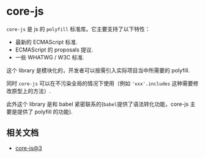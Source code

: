 # core-js

`core-js` 是 js 的 `polyfill` 标准库。它主要支持了以下特性：

* 最新的 ECMAScript 标准.
* ECMAScript 的 proposals 提议.
* 一些 WHATWG / W3C 标准.

这个 library 是模块化的，开发者可以按需引入实际项目当中所需要的 polyfill.

同时 `core-js` 可以在不污染全局的情况下使用（例如 `'xxx'.includes` 这种需要修改原型上的方法）.

此外这个 library 是和 babel 紧密联系的(`babel`提供了语法转化功能，core-js 主要是提供了 polyfill 的功能).



## 相关文档

* [core-js@3](https://github.com/zloirock/core-js/blob/master/docs/2019-03-19-core-js-3-babel-and-a-look-into-the-future.md)